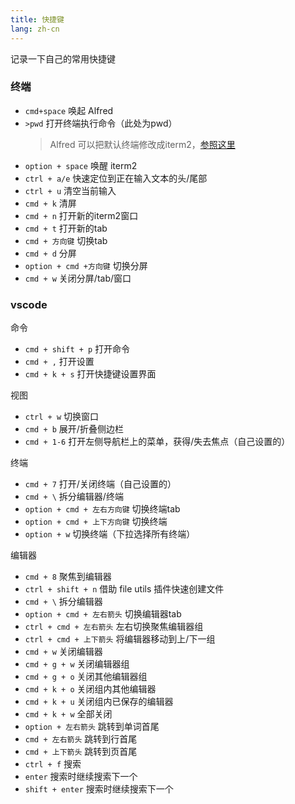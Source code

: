 ```yaml
---
title: 快捷键
lang: zh-cn
---
```


记录一下自己的常用快捷键

### 终端

- ``cmd+space`` 唤起 Alfred
- ``>pwd`` 打开终端执行命令（此处为pwd）
    > Alfred 可以把默认终端修改成iterm2，[参照这里](https://www.zhihu.com/question/36763287)
- ``option + space`` 唤醒 iterm2
- ``ctrl + a/e`` 快速定位到正在输入文本的头/尾部
- ``ctrl + u`` 清空当前输入
- ``cmd + k`` 清屏
- ``cmd + n`` 打开新的iterm2窗口
- ``cmd + t`` 打开新的tab
- ``cmd + 方向键`` 切换tab
- ``cmd + d`` 分屏
- ``option + cmd +方向键`` 切换分屏
- ``cmd + w`` 关闭分屏/tab/窗口

### vscode

命令
- ``cmd + shift + p`` 打开命令
- ``cmd + ,`` 打开设置
- ``cmd + k + s`` 打开快捷键设置界面

视图
- ``ctrl + w`` 切换窗口
- ``cmd + b`` 展开/折叠侧边栏
- ``cmd + 1-6`` 打开左侧导航栏上的菜单，获得/失去焦点（自己设置的）

终端
- ``cmd + 7`` 打开/关闭终端（自己设置的）
- ``cmd + \`` 拆分编辑器/终端
- ``option + cmd + 左右方向键`` 切换终端tab
- ``option + cmd + 上下方向键`` 切换终端
- ``option + w`` 切换终端（下拉选择所有终端）

编辑器

- ``cmd + 8`` 聚焦到编辑器
- ``ctrl + shift + n`` 借助 file utils 插件快速创建文件
- ``cmd + \`` 拆分编辑器
- ``option + cmd + 左右箭头`` 切换编辑器tab
- ``ctrl + cmd + 左右箭头`` 左右切换聚焦编辑器组
- ``ctrl + cmd + 上下箭头`` 将编辑器移动到上/下一组
- ``cmd + w`` 关闭编辑器
- ``cmd + g + w`` 关闭编辑器组
- ``cmd + g + o`` 关闭其他编辑器组
- ``cmd + k + o`` 关闭组内其他编辑器
- ``cmd + k + u`` 关闭组内已保存的编辑器
- ``cmd + k + w`` 全部关闭
- ``option + 左右箭头`` 跳转到单词首尾
- ``cmd + 左右箭头`` 跳转到行首尾
- ``cmd + 上下箭头`` 跳转到页首尾
- ``ctrl + f`` 搜索
- ``enter`` 搜索时继续搜索下一个
- ``shift + enter`` 搜索时继续搜索下一个
